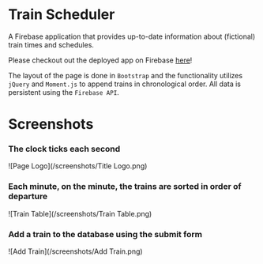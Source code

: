 # Train Scheduler
A Firebase application that provides up-to-date information about (fictional) train times and schedules.

Please checkout out the deployed app on Firebase [here]( https://trainscheduler-1438d.firebaseapp.com/)!

The layout of the page is done in `Bootstrap` and the functionality utilizes `jQuery` and `Moment.js` to append trains in chronological order. All data is persistent using the `Firebase API`.

# Screenshots


### The clock ticks each second
![Page Logo](/screenshots/Title Logo.png)

### Each minute, on the minute, the trains are sorted in order of departure
![Train Table](/screenshots/Train Table.png)

### Add a train to the database using the submit form
![Add Train](/screenshots/Add Train.png)
